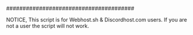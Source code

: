 #######################################

NOTICE, This script is for Webhost.sh & Discordhost.com users.
If you are not a user the script will not work.
